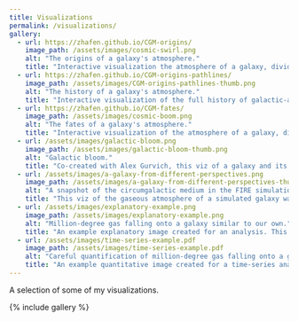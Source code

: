 ```yaml
---
title: Visualizations
permalink: /visualizations/
gallery:
  - url: https://zhafen.github.io/CGM-origins/
    image_path: /assets/images/cosmic-swirl.png
    alt: "The origins of a galaxy's atmosphere."
    title: "Interactive visualization the atmosphere of a galaxy, divided according to origin of the matter."
  - url: https://zhafen.github.io/CGM-origins-pathlines/
    image_path: /assets/images/CGM-origins-pathlines-thumb.png
    alt: "The history of a galaxy's atmosphere."
    title: "Interactive visualization of the full history of galactic-atmospheric gas."
  - url: https://zhafen.github.io/CGM-fates/
    image_path: /assets/images/cosmic-boom.png
    alt: "The fates of a galaxy's atmosphere."
    title: "Interactive visualization of the atmosphere of a galaxy, divided according to the destination of the matter."
  - url: /assets/images/galactic-bloom.png
    image_path: /assets/images/galactic-bloom-thumb.png
    alt: "Galactic bloom."
    title: "Co-created with Alex Gurvich, this viz of a galaxy and its time-dependent surroundings won both second place and the people's choice award in the 2018 Northwestern Scientific Images contest."
  - url: /assets/images/a-galaxy-from-different-perspectives.png
    image_path: /assets/images/a-galaxy-from-different-perspectives-thumb.png
    alt: "A snapshot of the circumgalactic medium in the FIRE simulations."
    title: "This viz of the gaseous atmosphere of a simulated galaxy was a finalist in the 2016 Northwestern Scientific Images context."
  - url: /assets/images/explanatory-example.png
    image_path: /assets/images/explanatory-example.png
    alt: "Million-degree gas falling onto a galaxy similar to our own."
    title: "An example explanatory image created for an analysis. This image shows example trajectories and geometries of million-degree gas falling onto a galaxy similar to our own, which will subsequently turn into stars."
  - url: /assets/images/time-series-example.pdf
    image_path: /assets/images/time-series-example.pdf
    alt: "Careful quantification of million-degree gas falling onto a galaxy."
    title: "An example quantitative image created for a time-series analysis. This image shows the median and 16th-84th percentiles of various gas properties as million-degree gas falls onto a galaxy."
---
```


A selection of some of my visualizations.

{% include gallery %}

